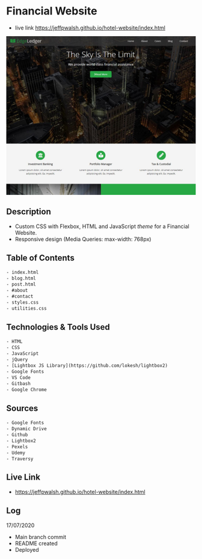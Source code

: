 # Financial Website 
 - live link https://jeffpwalsh.github.io/hotel-website/index.html
 
 
 ![FINANCIAL WEBSITE RENDER](/render.JPG)
 
 
 ## Description
 - Custom CSS with Flexbox, HTML and JavaScript *theme* for a Financial Website.
 - Responsive design (Media Queries: max-width: 768px)
 
## Table of Contents
``` 
- index.html
- blog.html
- post.html
- #about
- #contact
- styles.css
- utilities.css
```
    
## Technologies & Tools Used

``` 
- HTML
- CSS
- JavaScript
- jQuery
- [Lightbox JS Library](https://github.com/lokesh/lightbox2)
- Google Fonts
- VS Code
- Gitbash
- Google Chrome
```

## Sources

``` 
- Google Fonts
- Dynamic Drive
- Github
- Lightbox2
- Pexels
- Udemy
- Traversy
```
     
## Live Link

- https://jeffpwalsh.github.io/hotel-website/index.html
  
 ## Log
 17/07/2020
 
- Main branch commit
- README created
- Deployed


